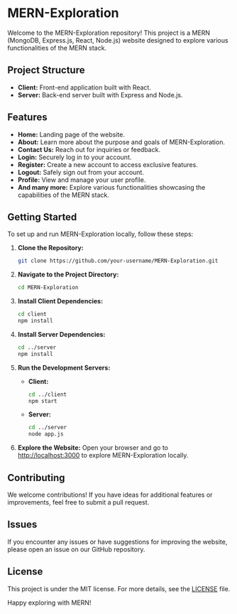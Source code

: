 # MERN-Exploration

Welcome to the MERN-Exploration repository! This project is a MERN (MongoDB, Express.js, React, Node.js) website designed to explore various functionalities of the MERN stack.

## Project Structure

- **Client:** Front-end application built with React.
- **Server:** Back-end server built with Express and Node.js.

## Features

- **Home:** Landing page of the website.
- **About:** Learn more about the purpose and goals of MERN-Exploration.
- **Contact Us:** Reach out for inquiries or feedback.
- **Login:** Securely log in to your account.
- **Register:** Create a new account to access exclusive features.
- **Logout:** Safely sign out from your account.
- **Profile:** View and manage your user profile.
- **And many more:** Explore various functionalities showcasing the capabilities of the MERN stack.

## Getting Started

To set up and run MERN-Exploration locally, follow these steps:

1. **Clone the Repository:**
   ```bash
   git clone https://github.com/your-username/MERN-Exploration.git
   ```

2. **Navigate to the Project Directory:**
   ```bash
   cd MERN-Exploration
   ```

3. **Install Client Dependencies:**
   ```bash
   cd client
   npm install
   ```

4. **Install Server Dependencies:**
   ```bash
   cd ../server
   npm install
   ```

5. **Run the Development Servers:**
   - **Client:**
     ```bash
     cd ../client
     npm start
     ```
   - **Server:**
     ```bash
     cd ../server
     node app.js
     ```

6. **Explore the Website:**
   Open your browser and go to [http://localhost:3000](http://localhost:3000) to explore MERN-Exploration locally.

## Contributing

We welcome contributions! If you have ideas for additional features or improvements, feel free to submit a pull request.

## Issues

If you encounter any issues or have suggestions for improving the website, please open an issue on our GitHub repository.

## License

This project is under the MIT license. For more details, see the [LICENSE](LICENSE) file.

Happy exploring with MERN!
